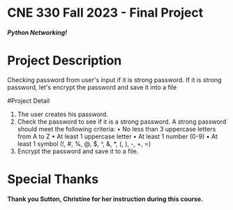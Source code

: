 # CNE 330 Fall 2023 - Final Project

##### Python Networking!

# Project Description
Checking password from user's input if it is strong password.
If it is strong password, let's encrypt the password and save it into a file

#Project Detail 

1.	The user creates his password.
2.	Check the password to see if it is a strong password.
		A strong password should meet the following criteria:
			•	No less than 3 uppercase letters from A to Z
			•	At least 1 uppercase letter
			•	At least 1 number (0-9) 
			•	At least 1 symbol (!, #, %, @, $, ^, &, *, (, ), -, +, =)
3.	Encrypt the password and save it to a file.


# Special Thanks

#### Thank you Sutton, Christine for her instruction during this course.